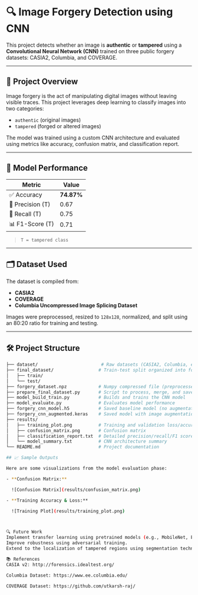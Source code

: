 # 🔍 Image Forgery Detection using CNN

This project detects whether an image is **authentic** or **tampered** using a **Convolutional Neural Network (CNN)** trained on three public forgery datasets: CASIA2, Columbia, and COVERAGE.

---

## 🚀 Project Overview

Image forgery is the act of manipulating digital images without leaving visible traces. This project leverages deep learning to classify images into two categories:
- `authentic` (original images)
- `tampered` (forged or altered images)

The model was trained using a custom CNN architecture and evaluated using metrics like accuracy, confusion matrix, and classification report.

---

## 🧠 Model Performance

| Metric             | Value     |
|--------------------|-----------|
| ✅ Accuracy         | **74.87%** |
| 🎯 Precision (T)    | 0.67      |
| 🔁 Recall (T)       | 0.75      |
| 📊 F1-Score (T)     | 0.71      |

> `T = tampered class`

---

## 🗂️ Dataset Used

The dataset is compiled from:
- **CASIA2**
- **COVERAGE**
- **Columbia Uncompressed Image Splicing Dataset**

Images were preprocessed, resized to `128x128`, normalized, and split using an 80:20 ratio for training and testing.

---

## 🛠️ Project Structure

```bash
├── dataset/                        # Raw datasets (CASIA2, Columbia, etc.)
├── final_dataset/                 # Train-test split organized into folders
│   ├── train/
│   └── test/
├── forgery_dataset.npz            # Numpy compressed file (preprocessed data)
├── prepare_final_dataset.py       # Script to process, merge, and save datasets
├── model_build_train.py           # Builds and trains the CNN model
├── model_evaluate.py              # Evaluates model performance
├── forgery_cnn_model.h5           # Saved baseline model (no augmentation)
├── forgery_cnn_augmented.keras    # Saved model with image augmentation
├── results/
│   ├── training_plot.png          # Training and validation loss/accuracy
│   ├── confusion_matrix.png       # Confusion matrix
│   ├── classification_report.txt  # Detailed precision/recall/F1 scores
│   └── model_summary.txt          # CNN architecture summary
└── README.md                      # Project documentation

## 📈 Sample Outputs

Here are some visualizations from the model evaluation phase:

- **Confusion Matrix:**

  ![Confusion Matrix](results/confusion_matrix.png)

- **Training Accuracy & Loss:**

  ![Training Plot](results/training_plot.png)



🔍 Future Work
Implement transfer learning using pretrained models (e.g., MobileNet, EfficientNet).
Improve robustness using adversarial training.
Extend to the localization of tampered regions using segmentation techniques.

📚 References
CASIA v2: http://forensics.idealtest.org/

Columbia Dataset: https://www.ee.columbia.edu/

COVERAGE Dataset: https://github.com/utkarsh-raj/
